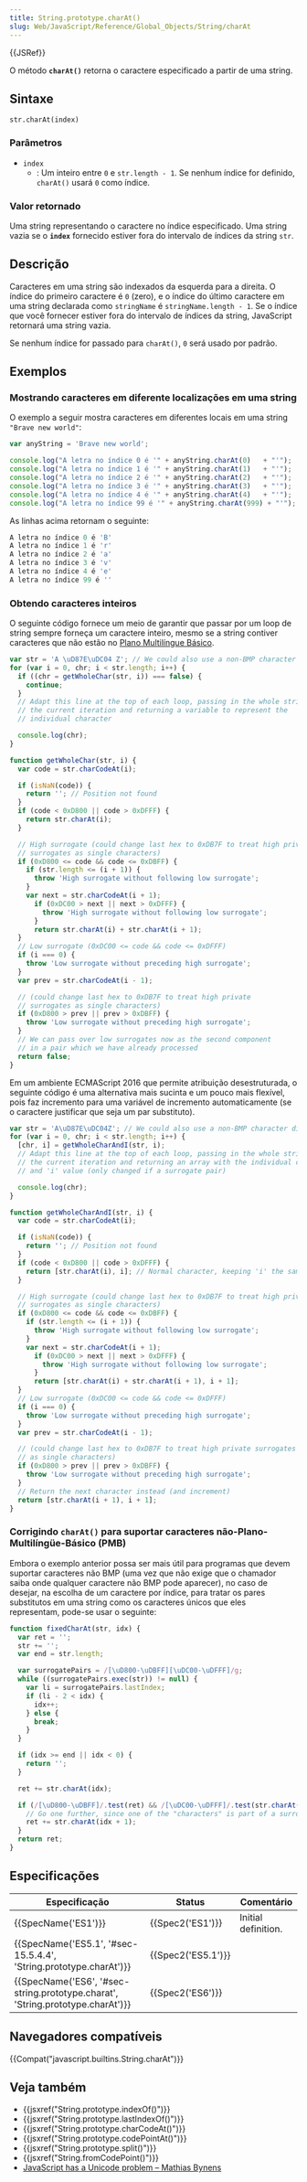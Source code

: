 ```yaml
---
title: String.prototype.charAt()
slug: Web/JavaScript/Reference/Global_Objects/String/charAt
---
```

{{JSRef}}

O método **`charAt()`** retorna o caractere especificado a partir de uma string.

## Sintaxe

```
str.charAt(index)
```

### Parâmetros

- `index`
  - : Um inteiro entre `0` e `str.length - 1`. Se nenhum índice for definido, `charAt()` usará `0` como índice.

### Valor retornado

Uma string representando o caractere no índice especificado. Uma string vazia se o **`index`** fornecido estiver fora do intervalo de índices da string `str`.

## Descrição

Caracteres em uma string são indexados da esquerda para a direita. O índice do primeiro caractere é `0` (zero), e o índice do último caractere em uma string declarada como `stringName` é `stringName.length - 1`. Se o índice que você fornecer estiver fora do intervalo de índices da string, JavaScript retornará uma string vazia.

Se nenhum índice for passado para `charAt()`, `0` será usado por padrão.

## Exemplos

### Mostrando caracteres em diferente localizações em uma string

O exemplo a seguir mostra caracteres em diferentes locais em uma string `"Brave new world"`:

```js
var anyString = 'Brave new world';

console.log("A letra no índice 0 é '" + anyString.charAt(0)   + "'");
console.log("A letra no índice 1 é '" + anyString.charAt(1)   + "'");
console.log("A letra no índice 2 é '" + anyString.charAt(2)   + "'");
console.log("A letra no índice 3 é '" + anyString.charAt(3)   + "'");
console.log("A letra no índice 4 é '" + anyString.charAt(4)   + "'");
console.log("A letra no índice 99 é '" + anyString.charAt(999) + "'");
```

As linhas acima retornam o seguinte:

```js
A letra no índice 0 é 'B'
A letra no índice 1 é 'r'
A letra no índice 2 é 'a'
A letra no índice 3 é 'v'
A letra no índice 4 é 'e'
A letra no índice 99 é ''
```

### Obtendo caracteres inteiros

O seguinte código fornece um meio de garantir que passar por um loop de string sempre forneça um caractere inteiro, mesmo se a string contiver caracteres que não estão no [Plano Multilíngue Básico](<https://pt.wikipedia.org/wiki/Plano_(Unicode)>).

```js
var str = 'A \uD87E\uDC04 Z'; // We could also use a non-BMP character directly
for (var i = 0, chr; i < str.length; i++) {
  if ((chr = getWholeChar(str, i)) === false) {
    continue;
  }
  // Adapt this line at the top of each loop, passing in the whole string and
  // the current iteration and returning a variable to represent the
  // individual character

  console.log(chr);
}

function getWholeChar(str, i) {
  var code = str.charCodeAt(i);

  if (isNaN(code)) {
    return ''; // Position not found
  }
  if (code < 0xD800 || code > 0xDFFF) {
    return str.charAt(i);
  }

  // High surrogate (could change last hex to 0xDB7F to treat high private
  // surrogates as single characters)
  if (0xD800 <= code && code <= 0xDBFF) {
    if (str.length <= (i + 1)) {
      throw 'High surrogate without following low surrogate';
    }
    var next = str.charCodeAt(i + 1);
      if (0xDC00 > next || next > 0xDFFF) {
        throw 'High surrogate without following low surrogate';
      }
      return str.charAt(i) + str.charAt(i + 1);
  }
  // Low surrogate (0xDC00 <= code && code <= 0xDFFF)
  if (i === 0) {
    throw 'Low surrogate without preceding high surrogate';
  }
  var prev = str.charCodeAt(i - 1);

  // (could change last hex to 0xDB7F to treat high private
  // surrogates as single characters)
  if (0xD800 > prev || prev > 0xDBFF) {
    throw 'Low surrogate without preceding high surrogate';
  }
  // We can pass over low surrogates now as the second component
  // in a pair which we have already processed
  return false;
}
```

Em um ambiente ECMAScript 2016 que permite atribuição desestruturada, o seguinte código é uma alternativa mais sucinta e um pouco mais flexível, pois faz incremento para uma variável de incremento automaticamente (se o caractere justificar que seja um par substituto).

```js
var str = 'A\uD87E\uDC04Z'; // We could also use a non-BMP character directly
for (var i = 0, chr; i < str.length; i++) {
  [chr, i] = getWholeCharAndI(str, i);
  // Adapt this line at the top of each loop, passing in the whole string and
  // the current iteration and returning an array with the individual character
  // and 'i' value (only changed if a surrogate pair)

  console.log(chr);
}

function getWholeCharAndI(str, i) {
  var code = str.charCodeAt(i);

  if (isNaN(code)) {
    return ''; // Position not found
  }
  if (code < 0xD800 || code > 0xDFFF) {
    return [str.charAt(i), i]; // Normal character, keeping 'i' the same
  }

  // High surrogate (could change last hex to 0xDB7F to treat high private
  // surrogates as single characters)
  if (0xD800 <= code && code <= 0xDBFF) {
    if (str.length <= (i + 1)) {
      throw 'High surrogate without following low surrogate';
    }
    var next = str.charCodeAt(i + 1);
      if (0xDC00 > next || next > 0xDFFF) {
        throw 'High surrogate without following low surrogate';
      }
      return [str.charAt(i) + str.charAt(i + 1), i + 1];
  }
  // Low surrogate (0xDC00 <= code && code <= 0xDFFF)
  if (i === 0) {
    throw 'Low surrogate without preceding high surrogate';
  }
  var prev = str.charCodeAt(i - 1);

  // (could change last hex to 0xDB7F to treat high private surrogates
  // as single characters)
  if (0xD800 > prev || prev > 0xDBFF) {
    throw 'Low surrogate without preceding high surrogate';
  }
  // Return the next character instead (and increment)
  return [str.charAt(i + 1), i + 1];
}
```

### Corrigindo `charAt()` para suportar caracteres não-Plano-Multilíngüe-Básico (PMB)

Embora o exemplo anterior possa ser mais útil para programas que devem suportar caracteres não BMP (uma vez que não exige que o chamador saiba onde qualquer caractere não BMP pode aparecer), no caso de desejar, na escolha de um caractere por índice, para tratar os pares substitutos em uma string como os caracteres únicos que eles representam, pode-se usar o seguinte:

```js
function fixedCharAt(str, idx) {
  var ret = '';
  str += '';
  var end = str.length;

  var surrogatePairs = /[\uD800-\uDBFF][\uDC00-\uDFFF]/g;
  while ((surrogatePairs.exec(str)) != null) {
    var li = surrogatePairs.lastIndex;
    if (li - 2 < idx) {
      idx++;
    } else {
      break;
    }
  }

  if (idx >= end || idx < 0) {
    return '';
  }

  ret += str.charAt(idx);

  if (/[\uD800-\uDBFF]/.test(ret) && /[\uDC00-\uDFFF]/.test(str.charAt(idx + 1))) {
    // Go one further, since one of the "characters" is part of a surrogate pair
    ret += str.charAt(idx + 1);
  }
  return ret;
}
```

## Especificações

| Especificação                                                                                            | Status                   | Comentário          |
| -------------------------------------------------------------------------------------------------------- | ------------------------ | ------------------- |
| {{SpecName('ES1')}}                                                                                 | {{Spec2('ES1')}}     | Initial definition. |
| {{SpecName('ES5.1', '#sec-15.5.4.4', 'String.prototype.charAt')}}                 | {{Spec2('ES5.1')}} |                     |
| {{SpecName('ES6', '#sec-string.prototype.charat', 'String.prototype.charAt')}} | {{Spec2('ES6')}}     |                     |

## Navegadores compatíveis

{{Compat("javascript.builtins.String.charAt")}}

## Veja também

- {{jsxref("String.prototype.indexOf()")}}
- {{jsxref("String.prototype.lastIndexOf()")}}
- {{jsxref("String.prototype.charCodeAt()")}}
- {{jsxref("String.prototype.codePointAt()")}}
- {{jsxref("String.prototype.split()")}}
- {{jsxref("String.fromCodePoint()")}}
- [JavaScript has a Unicode problem – Mathias Bynens](https://mathiasbynens.be/notes/javascript-unicode)
